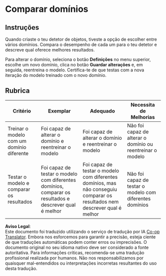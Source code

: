 <!--
CO_OP_TRANSLATOR_METADATA:
{
  "original_hash": "d93ee76fac4c2199973689ecd05baaf9",
  "translation_date": "2025-08-25T20:51:29+00:00",
  "source_file": "5-retail/lessons/1-train-stock-detector/assignment.md",
  "language_code": "pt"
}
-->
# Comparar domínios

## Instruções

Quando criaste o teu detetor de objetos, tiveste a opção de escolher entre vários domínios. Compara o desempenho de cada um para o teu detetor e descreve qual oferece melhores resultados.

Para alterar o domínio, seleciona o botão **Definições** no menu superior, escolhe um novo domínio, clica no botão **Guardar alterações** e, em seguida, reentreina o modelo. Certifica-te de que testas com a nova iteração do modelo treinado com o novo domínio.

## Rubrica

| Critério | Exemplar | Adequado | Necessita de Melhorias |
| -------- | --------- | -------- | ---------------------- |
| Treinar o modelo com um domínio diferente | Foi capaz de alterar o domínio e reentreinar o modelo | Foi capaz de alterar o domínio e reentreinar o modelo | Não foi capaz de alterar o domínio ou reentreinar o modelo |
| Testar o modelo e comparar os resultados | Foi capaz de testar o modelo com diferentes domínios, comparar os resultados e descrever qual é melhor | Foi capaz de testar o modelo com diferentes domínios, mas não conseguiu comparar os resultados nem descrever qual é melhor | Não foi capaz de testar o modelo com diferentes domínios |

**Aviso Legal**:  
Este documento foi traduzido utilizando o serviço de tradução por IA [Co-op Translator](https://github.com/Azure/co-op-translator). Embora nos esforcemos para garantir a precisão, esteja ciente de que traduções automáticas podem conter erros ou imprecisões. O documento original no seu idioma nativo deve ser considerado a fonte autoritativa. Para informações críticas, recomenda-se uma tradução profissional realizada por humanos. Não nos responsabilizamos por quaisquer mal-entendidos ou interpretações incorretas resultantes do uso desta tradução.